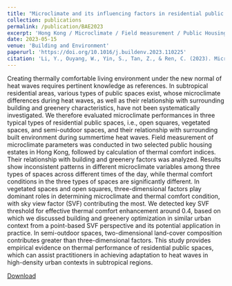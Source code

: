 ```yaml
---
title: "Microclimate and its influencing factors in residential public spaces during heat waves: An empirical study in Hong Kong"
collection: publications
permalink: /publication/BAE2023
excerpt: 'Hong Kong / Microclimate / Field measurement / Public Housing / Heatwave / Climate-responsive design'
date: 2023-05-15
venue: 'Building and Environment'
paperurl: 'https://doi.org/10.1016/j.buildenv.2023.110225'
citation: 'Li, Y., Ouyang, W., Yin, S., Tan, Z., & Ren, C. (2023). Microclimate and its influencing factors in residential public spaces during heat waves: An empirical study in Hong Kong. Building and Environment, 110225.'
---
```

Creating thermally comfortable living environment under the new normal of heat waves requires pertinent knowledge as references. In subtropical residential areas, various types of public spaces exist, whose microclimate differences during heat waves, as well as their relationship with surrounding building and greenery characteristics, have not been systematically investigated. We therefore evaluated microclimate performances in three typical types of residential public spaces, i.e., open squares, vegetated spaces, and semi-outdoor spaces, and their relationship with surrounding built environment during summertime heat waves. Field measurement of microclimate parameters was conducted in two selected public housing estates in Hong Kong, followed by calculation of thermal comfort indices. Their relationship with building and greenery factors was analyzed. Results show inconsistent patterns in different microclimate variables among three types of spaces across different times of the day, while thermal comfort conditions in the three types of spaces are significantly different. In vegetated spaces and open squares, three-dimensional factors play dominant roles in determining microclimate and thermal comfort condition, with sky view factor (SVF) contributing the most. We detected key SVF threshold for effective thermal comfort enhancement around 0.4, based on which we discussed building and greenery optimization in similar urban context from a point-based SVF perspective and its potential application in practice. In semi-outdoor spaces, two-dimensional land-cover composition contributes greater than three-dimensional factors. This study provides empirical evidence on thermal performance of residential public spaces, which can assist practitioners in achieving adaptation to heat waves in high-density urban contexts in subtropical regions.

[Download](http://yilun595.github.io/files/BAE2023.pdf)